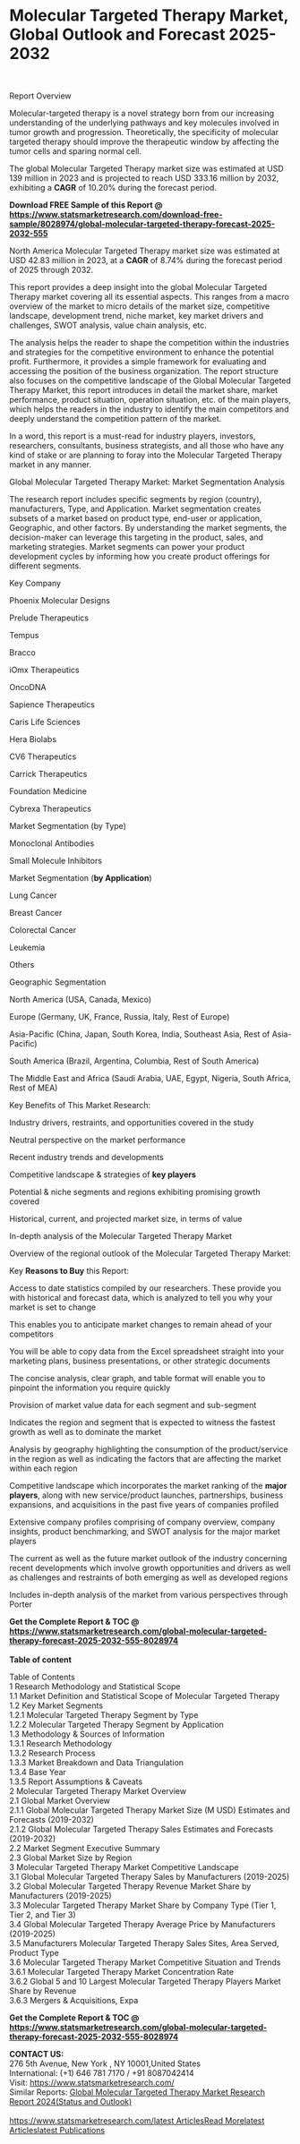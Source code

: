 <h1>Molecular Targeted Therapy Market, Global Outlook and Forecast 2025-2032</h1><br/><p>Report Overview</p><p>Molecular-targeted therapy is a novel strategy born from our increasing understanding of the underlying pathways and key molecules involved in tumor growth and progression. Theoretically, the specificity of molecular targeted therapy should improve the therapeutic window by affecting the tumor cells and sparing normal cell.</p><p>The global Molecular Targeted Therapy market size was estimated at USD 139 million in 2023 and is projected to reach USD 333.16 million by 2032, exhibiting a <strong>CAGR</strong> of 10.20% during the forecast period.</p><p><strong>Download FREE Sample of this Report @ <a href="https://www.statsmarketresearch.com/download-free-sample/8028974/global-molecular-targeted-therapy-forecast-2025-2032-555">https://www.statsmarketresearch.com/download-free-sample/8028974/global-molecular-targeted-therapy-forecast-2025-2032-555</a></strong></p><p>North America Molecular Targeted Therapy market size was estimated at USD 42.83 million in 2023, at a <strong>CAGR</strong> of 8.74% during the forecast period of 2025 through 2032.</p><p>This report provides a deep insight into the global Molecular Targeted Therapy market covering all its essential aspects. This ranges from a macro overview of the market to micro details of the market size, competitive landscape, development trend, niche market, key market drivers and challenges, SWOT analysis, value chain analysis, etc.</p><p>The analysis helps the reader to shape the competition within the industries and strategies for the competitive environment to enhance the potential profit. Furthermore, it provides a simple framework for evaluating and accessing the position of the business organization. The report structure also focuses on the competitive landscape of the Global Molecular Targeted Therapy Market, this report introduces in detail the market share, market performance, product situation, operation situation, etc. of the main players, which helps the readers in the industry to identify the main competitors and deeply understand the competition pattern of the market.</p><p>In a word, this report is a must-read for industry players, investors, researchers, consultants, business strategists, and all those who have any kind of stake or are planning to foray into the Molecular Targeted Therapy market in any manner.</p><p>Global Molecular Targeted Therapy Market: Market Segmentation Analysis</p><p>The research report includes specific segments by region (country), manufacturers, Type, and Application. Market segmentation creates subsets of a market based on product type, end-user or application, Geographic, and other factors. By understanding the market segments, the decision-maker can leverage this targeting in the product, sales, and marketing strategies. Market segments can power your product development cycles by informing how you create product offerings for different segments.</p><p>Key Company</p><p>Phoenix Molecular Designs</p><p>Prelude Therapeutics</p><p>Tempus</p><p>Bracco</p><p>iOmx Therapeutics</p><p>OncoDNA</p><p>Sapience Therapeutics</p><p>Caris Life Sciences</p><p>Hera Biolabs</p><p>CV6 Therapeutics</p><p>Carrick Therapeutics</p><p>Foundation Medicine</p><p>Cybrexa Therapeutics</p><p>Market Segmentation (by Type)</p><p>Monoclonal Antibodies</p><p>Small Molecule Inhibitors</p><p>Market Segmentation (<strong>by Application</strong>)</p><p>Lung Cancer</p><p>Breast Cancer</p><p>Colorectal Cancer</p><p>Leukemia</p><p>Others</p><p>Geographic Segmentation</p><p>North America (USA, Canada, Mexico)</p><p>Europe (Germany, UK, France, Russia, Italy, Rest of Europe)</p><p>Asia-Pacific (China, Japan, South Korea, India, Southeast Asia, Rest of Asia-Pacific)</p><p>South America (Brazil, Argentina, Columbia, Rest of South America)</p><p>The Middle East and Africa (Saudi Arabia, UAE, Egypt, Nigeria, South Africa, Rest of MEA)</p><p>Key Benefits of This Market Research:</p><p>Industry drivers, restraints, and opportunities covered in the study</p><p>Neutral perspective on the market performance</p><p>Recent industry trends and developments</p><p>Competitive landscape & strategies of <strong>key players</strong></p><p>Potential & niche segments and regions exhibiting promising growth covered</p><p>Historical, current, and projected market size, in terms of value</p><p>In-depth analysis of the Molecular Targeted Therapy Market</p><p>Overview of the regional outlook of the Molecular Targeted Therapy Market:</p><p>Key <strong>Reasons to Buy</strong> this Report:</p><p>Access to date statistics compiled by our researchers. These provide you with historical and forecast data, which is analyzed to tell you why your market is set to change</p><p>This enables you to anticipate market changes to remain ahead of your competitors</p><p>You will be able to copy data from the Excel spreadsheet straight into your marketing plans, business presentations, or other strategic documents</p><p>The concise analysis, clear graph, and table format will enable you to pinpoint the information you require quickly</p><p>Provision of market value data for each segment and sub-segment</p><p>Indicates the region and segment that is expected to witness the fastest growth as well as to dominate the market</p><p>Analysis by geography highlighting the consumption of the product/service in the region as well as indicating the factors that are affecting the market within each region</p><p>Competitive landscape which incorporates the market ranking of the <strong>major players</strong>, along with new service/product launches, partnerships, business expansions, and acquisitions in the past five years of companies profiled</p><p>Extensive company profiles comprising of company overview, company insights, product benchmarking, and SWOT analysis for the major market players</p><p>The current as well as the future market outlook of the industry concerning recent developments which involve growth opportunities and drivers as well as challenges and restraints of both emerging as well as developed regions</p><p>Includes in-depth analysis of the market from various perspectives through Porter</p><div><b>Get the Complete Report & TOC @ <a href="https://www.statsmarketresearch.com/global-molecular-targeted-therapy-forecast-2025-2032-555-8028974">https://www.statsmarketresearch.com/global-molecular-targeted-therapy-forecast-2025-2032-555-8028974</a></b></div><br><b>Table of content</b><p>Table of Contents<br />1 Research Methodology and Statistical Scope<br />1.1 Market Definition and Statistical Scope of Molecular Targeted Therapy<br />1.2 Key Market Segments<br />1.2.1 Molecular Targeted Therapy Segment by Type<br />1.2.2 Molecular Targeted Therapy Segment by Application<br />1.3 Methodology & Sources of Information<br />1.3.1 Research Methodology<br />1.3.2 Research Process<br />1.3.3 Market Breakdown and Data Triangulation<br />1.3.4 Base Year<br />1.3.5 Report Assumptions & Caveats<br />2 Molecular Targeted Therapy Market Overview<br />2.1 Global Market Overview<br />2.1.1 Global Molecular Targeted Therapy Market Size (M USD) Estimates and Forecasts (2019-2032)<br />2.1.2 Global Molecular Targeted Therapy Sales Estimates and Forecasts (2019-2032)<br />2.2 Market Segment Executive Summary<br />2.3 Global Market Size by Region<br />3 Molecular Targeted Therapy Market Competitive Landscape<br />3.1 Global Molecular Targeted Therapy Sales by Manufacturers (2019-2025)<br />3.2 Global Molecular Targeted Therapy Revenue Market Share by Manufacturers (2019-2025)<br />3.3 Molecular Targeted Therapy Market Share by Company Type (Tier 1, Tier 2, and Tier 3)<br />3.4 Global Molecular Targeted Therapy Average Price by Manufacturers (2019-2025)<br />3.5 Manufacturers Molecular Targeted Therapy Sales Sites, Area Served, Product Type<br />3.6 Molecular Targeted Therapy Market Competitive Situation and Trends<br />3.6.1 Molecular Targeted Therapy Market Concentration Rate<br />3.6.2 Global 5 and 10 Largest Molecular Targeted Therapy Players Market Share by Revenue<br />3.6.3 Mergers & Acquisitions, Expa<br><div><b>Get the Complete Report & TOC @ <a href="https://www.statsmarketresearch.com/global-molecular-targeted-therapy-forecast-2025-2032-555-8028974">https://www.statsmarketresearch.com/global-molecular-targeted-therapy-forecast-2025-2032-555-8028974</a></b></div></p> <b>CONTACT US:</b><br>276 5th Avenue, New York , NY 10001,United States<br>International: (+1) 646 781 7170 / +91 8087042414<br>Visit: <a href="https://www.statsmarketresearch.com/">https://www.statsmarketresearch.com/</a><br>Similar Reports: <a href="https://www.statsmarketresearch.com/global-molecular-targeted-therapy-forecast-2025-2032-555-8028974">Global Molecular Targeted Therapy Market Research Report 2024(Status and Outlook)</a><br/><br/><a href="https://gyeongbokgung.com">https://www.statsmarketresearch.com/</a><a href="https://hallyeomaritime.com">latest Articles</a><a href="https://jingwansa.com">Read More</a><a href=https://nguoiviet.jp/">latest Articles</a><a href="https://www.intelmarketresearch.com/">latest Publications</a>